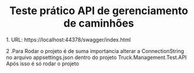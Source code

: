 <h1 align="center"> Teste prático API de gerenciamento de caminhões </h1>
1. URL: https://localhost:44378/swagger/index.html

2 .Para Rodar o projeto é de suma importancia alterar a ConnectionString no arquivo appsettings.json dentro do projeto Truck.Management.Test.API
Após isso é só rodar o projeto

